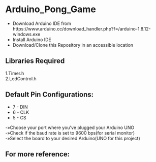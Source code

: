 # Arduino_Pong_Game
<ul>
<li>Download Arduino IDE from https://www.arduino.cc/download_handler.php?f=/arduino-1.8.12-windows.exe</li>
<li>Install Arduino IDE</li>
<li>Download/Clone this Repository in an accessible location</li>
</ul>

## Libraries Required
1.Timer.h<br>
2.LedControl.h<br>
## Default Pin Configurations:
<ul>
  <li>7 - DIN</li>
  <li>6 - CLK</li>
  <li>5 - CS</li>
</ul>
-»Choose your port where you've plugged your Arduino UNO<br>
-»Check if the baud rate is set to 9600 bps(for serial monitor)<br>
-»Select the board to your desired Arduino(UNO for this project)<br>

## For more reference:
